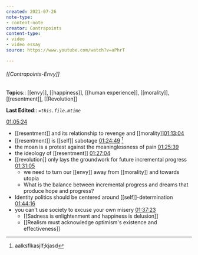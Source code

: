 ```yaml
---
created: 2021-07-26
note-type: 
- content-note
creator: Contrapoints
content-type:
- video 
- video essay
source: https://www.youtube.com/watch?v=aPhrT

---
```


###### [[Contrapoints-Envy]]

**Topics**::  [[envy]], [[happiness]], [[human experience]], [[morality]], [[resentment]], [[Revolution]]

**Last Edited**:: *`=this.file.mtime`*

[^1]: aalksflkasjlf;kjasd

[01:05:24](https://www.youtube.com/watch?v=aPhrTOg1RUk#t=3924.7347270534055)
- [[resentment]] and its relationship to revenge and [[morality]][01:13:04](https://www.youtube.com/watch?v=aPhrTOg1RUk#t=4384.759976950409)
- [[resentment]] is [[self]] sabotage [01:24:49](https://www.youtube.com/watch?v=aPhrTOg1RUk#t=5089.365732335694) [^1]
- the moan is a protest against the meaninglessness of pain [01:25:39](https://www.youtube.com/watch?v=aPhrTOg1RUk#t=5139.092712225067)
- the ideology of [[resentment]] [01:27:04](https://www.youtube.com/watch?v=aPhrTOg1RUk#t=5224.148465106811)
- [[revolution]] only lays the groundwork for future incremental progress [01:31:05](https://www.youtube.com/watch?v=aPhrTOg1RUk#t=5465.109143855041)
	- we need to turn our [[envy]] away from [[morality]] and towards utopia
	- What is the balance between incremental progress and dreams that produce hope and progress?
- Identity politics should be centered around [[self]]-determination [01:44:16](https://www.youtube.com/watch?v=aPhrTOg1RUk#t=6256.9368528092655)
- you can't use society to excuse your own misery [01:37:23](https://www.youtube.com/watch?v=aPhrTOg1RUk#t=5843.420436851226)
	- [[Sadness is enlightenment and happiness is delusion]]
	- [[Realism must acknowledge optimism's existence and effectiveness]]